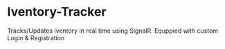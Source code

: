 # Iventory-Tracker
Tracks/Updates iventory in real time using SignalR. Equppied with custom Login &amp; Registration
